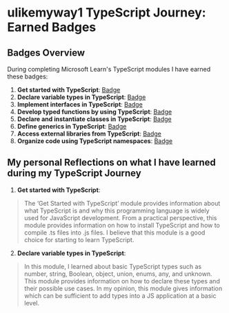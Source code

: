 # ulikemyway1 TypeScript Journey: Earned Badges

## Badges Overview

During completing Microsoft Learn's TypeScript modules I have earned these badges:

1. **Get started with TypeScript**: [Badge](https://learn.microsoft.com/api/achievements/share/en-us/ulikemyway1/DGM77ALJ?sharingId=503A1A297221F5DA)
2. **Declare variable types in TypeScript**: [Badge](https://learn.microsoft.com/api/achievements/share/en-us/ulikemyway1/BLV7J2RD?sharingId=503A1A297221F5DA)
3. **Implement interfaces in TypeScript**: [Badge](https://learn.microsoft.com/api/achievements/share/en-us/ulikemyway1/AQWMHJW7?sharingId=503A1A297221F5DA)
4. **Develop typed functions by using TypeScript**: [Badge](https://learn.microsoft.com/api/achievements/share/en-us/ulikemyway1/FZUZ2SQX?sharingId=503A1A297221F5DA)
5. **Declare and instantiate classes in TypeScript**: [Badge](https://learn.microsoft.com/api/achievements/share/en-us/ulikemyway1/PTZAS624?sharingId=503A1A297221F5DA)
6. **Define generics in TypeScript**: [Badge](https://learn.microsoft.com/api/achievements/share/en-us/ulikemyway1/24XAFXGV?sharingId=503A1A297221F5DA)
7. **Access external libraries from TypeScript**: [Badge](https://learn.microsoft.com/api/achievements/share/en-us/ulikemyway1/24YMQSYV?sharingId=503A1A297221F5DA)
8. **Organize code using TypeScript namespaces**: [Badge](https://learn.microsoft.com/api/achievements/share/en-us/ulikemyway1/N7UXRTSF?sharingId=503A1A297221F5DA)


## My personal Reflections on what I have learned during my TypeScript Journey

1. **Get started with TypeScript**:
> The ‘Get Started with TypeScript’ module provides information about what TypeScript is and why this programming language is widely used for JavaScript development. From a practical perspective, this module provides information on how to install TypeScript and how to compile .ts files into .js files. I believe that this module is a good choice for starting to learn TypeScript.
2. **Declare variable types in TypeScript**:
> In this module, I learned about basic TypeScript types such as number, string, Boolean, object, union, enums, any, and unknown. This module provides information on how to declare these types and their possible use cases. In my opinion, this module gives information which can be sufficient to add types into a JS application at a basic level.